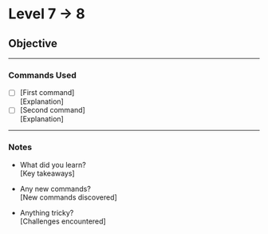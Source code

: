 # Level 7 → 8

## Objective


---

### Commands Used
- [ ] [First command]  
  [Explanation]
- [ ] [Second command]  
  [Explanation]

---

### Notes
- What did you learn?  
  [Key takeaways]
  
- Any new commands?  
  [New commands discovered]
  
- Anything tricky?  
  [Challenges encountered]
